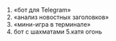 1. «бот для Telegram» 
2. «анализ новостных заголовков»
3.  «мини-игра в терминале»
4. бот с шахматами
5.катя огонь